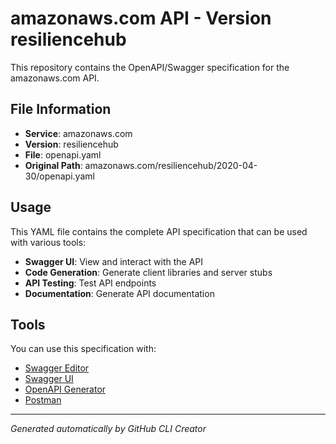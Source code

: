 # amazonaws.com API - Version resiliencehub

This repository contains the OpenAPI/Swagger specification for the amazonaws.com API.

## File Information

- **Service**: amazonaws.com
- **Version**: resiliencehub
- **File**: openapi.yaml
- **Original Path**: amazonaws.com/resiliencehub/2020-04-30/openapi.yaml

## Usage

This YAML file contains the complete API specification that can be used with various tools:

- **Swagger UI**: View and interact with the API
- **Code Generation**: Generate client libraries and server stubs
- **API Testing**: Test API endpoints
- **Documentation**: Generate API documentation

## Tools

You can use this specification with:

- [Swagger Editor](https://editor.swagger.io/)
- [Swagger UI](https://swagger.io/tools/swagger-ui/)
- [OpenAPI Generator](https://openapi-generator.tech/)
- [Postman](https://www.postman.com/)

---

*Generated automatically by GitHub CLI Creator*
